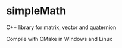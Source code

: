 # simpleMath
C++ library for matrix, vector and quaternion 

Compile with CMake in Windows and Linux
